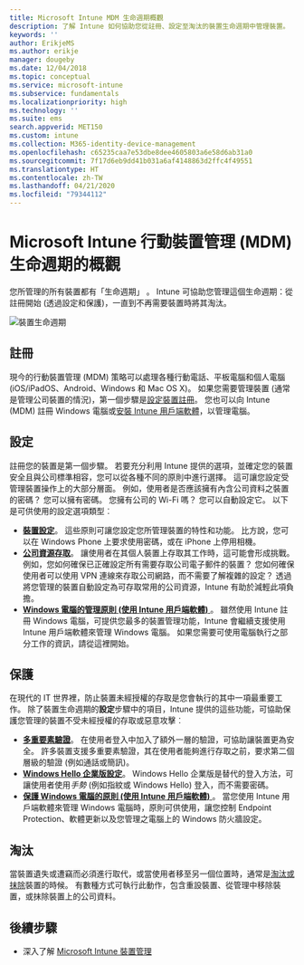 ```yaml
---
title: Microsoft Intune MDM 生命週期概觀
description: 了解 Intune 如何協助您從註冊、設定至淘汰的裝置生命週期中管理裝置。
keywords: ''
author: ErikjeMS
ms.author: erikje
manager: dougeby
ms.date: 12/04/2018
ms.topic: conceptual
ms.service: microsoft-intune
ms.subservice: fundamentals
ms.localizationpriority: high
ms.technology: ''
ms.suite: ems
search.appverid: MET150
ms.custom: intune
ms.collection: M365-identity-device-management
ms.openlocfilehash: c65235caa7e53dbe8dee4605803a6e58d6ab31a0
ms.sourcegitcommit: 7f17d6eb9dd41b031a6af4148863d2ffc4f49551
ms.translationtype: HT
ms.contentlocale: zh-TW
ms.lasthandoff: 04/21/2020
ms.locfileid: "79344112"
---
```

# <a name="overview-of-the-microsoft-intune-mobile-device-management-mdm-lifecycle"></a>Microsoft Intune 行動裝置管理 (MDM) 生命週期的概觀

您所管理的所有裝置都有「生命週期」  。 Intune 可協助您管理這個生命週期：從註冊開始 (透過設定和保護)，一直到不再需要裝置時將其淘汰。

![裝置生命週期](./media/device-lifecycle/device-lifecycle.png "Intune 裝置生命週期")

## <a name="enroll"></a>註冊

現今的行動裝置管理 (MDM) 策略可以處理各種行動電話、平板電腦和個人電腦 (iOS/iPadOS、Android、Windows 和 Mac OS X)。 如果您需要管理裝置 (通常是管理公司裝置的情況)，第一個步驟是[設定裝置註冊](../enrollment/device-enrollment.md)。 您也可以向 Intune (MDM) 註冊 Windows 電腦或[安裝 Intune 用戶端軟體](manage-windows-pcs-with-microsoft-intune.md)，以管理電腦。

## <a name="configure"></a>設定

註冊您的裝置是第一個步驟。 若要充分利用 Intune 提供的選項，並確定您的裝置安全且與公司標準相容，您可以從各種不同的原則中進行選擇。 這可讓您設定受管理裝置操作上的大部分層面。 例如，使用者是否應該擁有內含公司資料之裝置的密碼？ 您可以擁有密碼。 您擁有公司的 Wi-Fi 嗎？ 您可以自動設定它。 以下是可供使用的設定選項類型︰

- [**裝置設定**](../configuration/device-profiles.md)。 這些原則可讓您設定您所管理裝置的特性和功能。 比方說，您可以在 Windows Phone 上要求使用密碼，或在 iPhone 上停用相機。
- [**公司資源存取**](../configuration/device-profiles.md)。 讓使用者在其個人裝置上存取其工作時，這可能會形成挑戰。 例如，您如何確保已正確設定所有需要存取公司電子郵件的裝置？ 您如何確保使用者可以使用 VPN 連線來存取公司網路，而不需要了解複雜的設定？ 透過將您管理的裝置自動設定為可存取常用的公司資源，Intune 有助於減輕此項負擔。
- [**Windows 電腦的管理原則 (使用 Intune 用戶端軟體)** ](common-windows-pc-management-tasks-with-the-microsoft-intune-computer-client.md)。 雖然使用 Intune 註冊 Windows 電腦，可提供您最多的裝置管理功能，Intune 會繼續支援使用 Intune 用戶端軟體來管理 Windows 電腦。 如果您需要可使用電腦執行之部分工作的資訊，請從這裡開始。

## <a name="protect"></a>保護

在現代的 IT 世界裡，防止裝置未經授權的存取是您會執行的其中一項最重要工作。 除了裝置生命週期的**設定**步驟中的項目，Intune 提供的這些功能，可協助保護您管理的裝置不受未經授權的存取或惡意攻擊︰

- [**多重要素驗證**](../enrollment/multi-factor-authentication.md)。 在使用者登入中加入了額外一層的驗證，可協助讓裝置更為安全。 許多裝置支援多重要素驗證，其在使用者能夠進行存取之前，要求第二個層級的驗證 (例如通話或簡訊)。
- [**Windows Hello 企業版設定**](../protect/windows-hello.md)。 Windows Hello 企業版是替代的登入方法，可讓使用者使用*手勢* (例如指紋或 Windows Hello) 登入，而不需要密碼。
- [**保護 Windows 電腦的原則 (使用 Intune 用戶端軟體)** ](policies-to-protect-windows-pcs-in-microsoft-intune.md)。 當您使用 Intune 用戶端軟體來管理 Windows 電腦時，原則可供使用，讓您控制 Endpoint Protection、軟體更新以及您管理之電腦上的 Windows 防火牆設定。

## <a name="retire"></a>淘汰

當裝置遺失或遭竊而必須進行取代，或當使用者移至另一個位置時，通常是[淘汰或抹除](../remote-actions/device-management.md)裝置的時候。 有數種方式可執行此動作，包含重設裝置、從管理中移除裝置，或抹除裝置上的公司資料。

## <a name="next-steps"></a>後續步驟

- 深入了解 [Microsoft Intune 裝置管理](../remote-actions/device-management.md)

